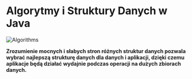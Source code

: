 # Algorytmy i Struktury Danych w Java

![Algorithms ](https://img.shields.io/badge/Algorithms--And--Data--Structures-in--Java-red.svg?longCache=true&style=for-the-badge)


**Zrozumienie mocnych i słabych stron różnych struktur danych pozwala wybrać najlepszą strukturę danych dla danych i aplikacji, dzięki czemu aplikacje będą działać wydajnie podczas operacji na dużych zbiorach danych.**




